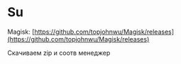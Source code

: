 # Su

Magisk: [https://github.com/topjohnwu/Magisk/releases](https://github.com/topjohnwu/Magisk/releases)

Скачиваем zip и соотв менеджер

